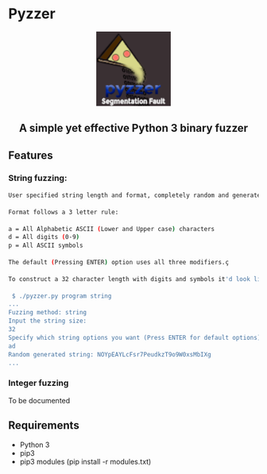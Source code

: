 # Pyzzer

<div align="center">
  <img src="pyzzerlogo.png" alt="Pyzzer" width="150" height="150">
  <h2>A simple yet effective Python 3 binary fuzzer</h2>
</div>
  
## Features

### String fuzzing:

```bash
User specified string length and format, completely random and generated at runtime

Format follows a 3 letter rule:

a = All Alphabetic ASCII (Lower and Upper case) characters
d = All digits (0-9)
p = All ASCII symbols

The default (Pressing ENTER) option uses all three modifiers.ç

To construct a 32 character length with digits and symbols it'd look like this:

 $ ./pyzzer.py program string
...
Fuzzing method: string
Input the string size:
32
Specify which string options you want (Press ENTER for default options):
ad
Random generated string: NOYpEAYLcFsr7PeudkzT9o9W0xsMbIXg
...
```

### Integer fuzzing

To be documented

## Requirements

* Python 3
* pip3
* pip3 modules (pip install -r modules.txt)
